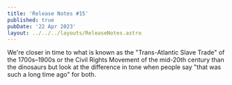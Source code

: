 ```yaml
---
title: 'Release Notes #15'
published: true
pubDate: '22 Apr 2023'
layout: ../../../layouts/ReleaseNotes.astro
---
```


We're closer in time to what is known as the "Trans-Atlantic Slave Trade" of the 1700s–1900s or the Civil Rights Movement of the mid-20th century than the dinosaurs but look at the difference in tone when people say "that was such a long time ago" for both.
